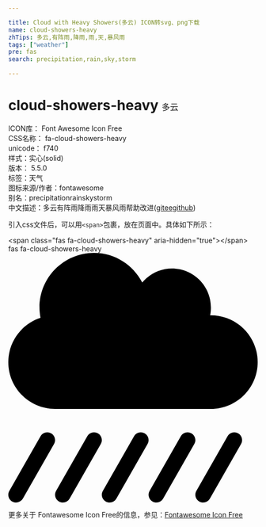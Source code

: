 ```yaml
---

title: Cloud with Heavy Showers(多云) ICON转svg、png下载
name: cloud-showers-heavy
zhTips: 多云,有阵雨,降雨,雨,天,暴风雨
tags: ["weather"]
pre: fas
search: precipitation,rain,sky,storm

---
```


# cloud-showers-heavy  <small style="font-size: 60%;font-weight: 100">多云</small>


<div class="detail-page">
<p>
<span>
ICON库：
<span class="badge-secondary badge">Font Awesome Icon Free</span> 
</span>
<br/>
<span>
CSS名称：
<span class="badge-secondary badge">fa-cloud-showers-heavy</span> 
</span>
<br/>
<span>
unicode：
<span class="badge-secondary badge">f740</span> 
<copy-btn content='f740' btn-title=""></copy-btn>
<copy-btn :content='String.fromCodePoint(parseInt("f740", 16))' btn-title="复制U"></copy-btn>
</span><br/><span>样式：<span class="badge-light badge">实心(solid)</span></span>
<br/>
<span>
版本：
<span class="badge-secondary badge">5.5.0</span> 
</span><br/><span>标签：<span class="badge-light badge"><router-link to="/tags/weather.html">天气</router-link></span></span>
<br/>
<span>图标来源/作者：<span class="badge-light badge">fontawesome</span></span> 
<br/>
<span>别名：<span class="badge-light badge">precipitation</span><span class="badge-light badge">rain</span><span class="badge-light badge">sky</span><span class="badge-light badge">storm</span></span><br/><span class="zh-detail">中文描述：<span class="badge-primary badge">多云</span><span class="badge-primary badge">有阵雨</span><span class="badge-primary badge">降雨</span><span class="badge-primary badge">雨</span><span class="badge-primary badge">天</span><span class="badge-primary badge">暴风雨</span><span class="help-link"><span>帮助改进</span>(<a href="https://gitee.com/liuwave/icon-helper/edit/master/json/fontawesome/solid/cloud-showers-heavy.json" target="_blank" rel="noopener noreferrer">gitee</a><a href="https://github.com/liuwave/icon-helper/edit/master/json/fontawesome/solid/cloud-showers-heavy.json" target="_blank" rel="noopener noreferrer">github</a></span>)</span><br/>
</p>
</div>
<div class="alert alert-dark">
  <i class="fas fa-cloud-showers-heavy fa-xs"></i>
  <i class="fas fa-cloud-showers-heavy fa-sm"></i>
  <i class="fas fa-cloud-showers-heavy fa-lg"></i>
  <i class="fas fa-cloud-showers-heavy fa-2x"></i>
  <i class="fas fa-cloud-showers-heavy fa-3x"></i>
  <i class="fas fa-cloud-showers-heavy fa-5x"></i>
  <i class="fas fa-cloud-showers-heavy fa-7x"></i>
</div>
<div>
  <p>引入css文件后，可以用<code>&lt;span&gt;</code>包裹，放在页面中。具体如下所示：    
  </p>
  <div class="alert alert-primary" style="font-size: 14px">
    &lt;span class="fas fa-cloud-showers-heavy" aria-hidden="true"&gt;&lt;/span&gt;
    <copy-btn content='<span class="fas fa-cloud-showers-heavy" aria-hidden="true"></span>'></copy-btn>
  </div>
  <div class="alert alert-secondary">
    <i class="fas fa-cloud-showers-heavy"
    style="font-size: 24px"
    aria-hidden="true"></i> fas fa-cloud-showers-heavy
    <copy-btn content="fas fa-cloud-showers-heavy" btn-title="复制图标名称"></copy-btn>
  </div>
</div>
<div id="svg" class="svg-wrap">
<svg xmlns="http://www.w3.org/2000/svg" viewBox="0 0 512 512"><path d="M183.9 370.1c-7.6-4.4-17.4-1.8-21.8 6l-64 112c-4.4 7.7-1.7 17.5 6 21.8 2.5 1.4 5.2 2.1 7.9 2.1 5.5 0 10.9-2.9 13.9-8.1l64-112c4.4-7.6 1.7-17.4-6-21.8zm96 0c-7.6-4.4-17.4-1.8-21.8 6l-64 112c-4.4 7.7-1.7 17.5 6 21.8 2.5 1.4 5.2 2.1 7.9 2.1 5.5 0 10.9-2.9 13.9-8.1l64-112c4.4-7.6 1.7-17.4-6-21.8zm-192 0c-7.6-4.4-17.4-1.8-21.8 6l-64 112c-4.4 7.7-1.7 17.5 6 21.8 2.5 1.4 5.2 2.1 7.9 2.1 5.5 0 10.9-2.9 13.9-8.1l64-112c4.4-7.6 1.7-17.4-6-21.8zm384 0c-7.6-4.4-17.4-1.8-21.8 6l-64 112c-4.4 7.7-1.7 17.5 6 21.8 2.5 1.4 5.2 2.1 7.9 2.1 5.5 0 10.9-2.9 13.9-8.1l64-112c4.4-7.6 1.7-17.4-6-21.8zm-96 0c-7.6-4.4-17.4-1.8-21.8 6l-64 112c-4.4 7.7-1.7 17.5 6 21.8 2.5 1.4 5.2 2.1 7.9 2.1 5.5 0 10.9-2.9 13.9-8.1l64-112c4.4-7.6 1.7-17.4-6-21.8zM416 128c-.6 0-1.1.2-1.6.2 1.1-5.2 1.6-10.6 1.6-16.2 0-44.2-35.8-80-80-80-24.6 0-46.3 11.3-61 28.8C256.4 24.8 219.3 0 176 0 114.2 0 64 50.1 64 112c0 7.3.8 14.3 2.1 21.2C27.8 145.8 0 181.5 0 224c0 53 43 96 96 96h320c53 0 96-43 96-96s-43-96-96-96z"/></svg>
</div>
<detail full-name='fa-cloud-showers-heavy'></detail>
    
<div><p>更多关于  Fontawesome Icon Free的信息，参见：<a target="_blank" href="https://iconhelper.cn/fontawesome.html">Fontawesome Icon Free</a>
</p></div>
